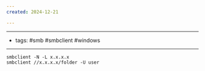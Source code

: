 ```yaml
---
created: 2024-12-21

---
```

--------------
- tags: #smb  #smbclient #windows 
---------------


	smbclient -N -L x.x.x.x
	smbclient //x.x.x.x/folder -U user
